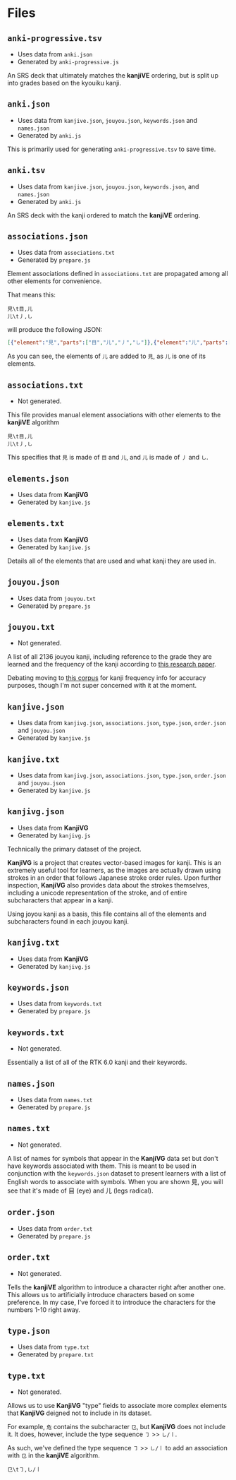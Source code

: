 # Files
## `anki-progressive.tsv`
* Uses data from `anki.json`
* Generated by `anki-progressive.js`

An SRS deck that ultimately matches the **kanjiVE** ordering, but is split up into grades based on the kyouiku kanji.

## `anki.json`
* Uses data from `kanjive.json`, `jouyou.json`, `keywords.json` and `names.json`
* Generated by `anki.js`

This is primarily used for generating `anki-progressive.tsv` to save time.

## `anki.tsv`
* Uses data from `kanjive.json`, `jouyou.json`, `keywords.json`, and `names.json`
* Generated by `anki.js`

An SRS deck with the kanji ordered to match the **kanjiVE** ordering.

## `associations.json`
* Uses data from `associations.txt`
* Generated by `prepare.js`

Element associations defined in `associations.txt` are propagated among all other elements for convenience.

That means this:
```
見\t目,儿
儿\t丿,㇟
```

will produce the following JSON:
```json
[{"element":"見","parts":["目","儿","丿","㇟"]},{"element":"儿","parts":["丿","㇟"]}]
```

As you can see, the elements of `儿` are added to `見`, as `儿` is one of its elements.

## `associations.txt`
* Not generated.

This file provides manual element associations with other elements to the **kanjiVE** algorithm
```
見\t目,儿
儿\t丿,㇟
```
This specifies that `見` is made of `目` and `儿`, and `儿` is made of `丿` and `㇟`.

## `elements.json`
* Uses data from **KanjiVG**
* Generated by `kanjive.js`

## `elements.txt`
* Uses data from **KanjiVG**
* Generated by `kanjive.js`

Details all of the elements that are used and what kanji they are used in.

## `jouyou.json`
* Uses data from `jouyou.txt`
* Generated by `prepare.js`

## `jouyou.txt`
* Not generated.

A list of all 2136 jouyou kanji, including reference to the grade they are learned and the frequency of the kanji according to [this research paper](https://www.researchgate.net/publication/357159664_2242_Kanji_Frequency_List_ver_11).

Debating moving to [this corpus](https://scriptin.github.io/kanji-frequency/) for kanji frequency info for accuracy purposes, though I'm not super concerned with it at the moment.

## `kanjive.json`
* Uses data from `kanjivg.json`, `associations.json`, `type.json`, `order.json` and `jouyou.json`
* Generated by `kanjive.js`

## `kanjive.txt`
* Uses data from `kanjivg.json`, `associations.json`, `type.json`, `order.json` and `jouyou.json`
* Generated by `kanjive.js`

## `kanjivg.json`
* Uses data from **KanjiVG**
* Generated by `kanjivg.js`

Technically the primary dataset of the project.

**KanjiVG** is a project that creates vector-based images for kanji. This is an extremely useful tool for learners, as the images are actually drawn using strokes in an order that follows Japanese stroke order rules. Upon further inspection, **KanjiVG** also provides data about the strokes themselves, including a unicode representation of the stroke, and of entire subcharacters that appear in a kanji.

Using joyou kanji as a basis, this file contains all of the elements and subcharacters found in each jouyou kanji.

## `kanjivg.txt`
* Uses data from **KanjiVG**
* Generated by `kanjivg.js`

## `keywords.json`
* Uses data from `keywords.txt`
* Generated by `prepare.js`

## `keywords.txt`
* Not generated.

Essentially a list of all of the RTK 6.0 kanji and their keywords.

## `names.json`
* Uses data from `names.txt`
* Generated by `prepare.js`

## `names.txt`
* Not generated.

A list of names for symbols that appear in the **KanjiVG** data set but don't have keywords associated with them. This is meant to be used in conjunction with the `keywords.json` dataset to present learners with a list of English words to associate with symbols. When you are shown 見, you will see that it's made of 目 (eye) and 儿 (legs radical).

## `order.json`
* Uses data from `order.txt`
* Generated by `prepare.js`

## `order.txt`
* Not generated.

Tells the **kanjiVE** algorithm to introduce a character right after another one. This allows us to artificially introduce characters based on some preference. In my case, I've forced it to introduce the characters for the numbers 1-10 right away.

## `type.json`
* Uses data from `type.txt`
* Generated by `prepare.txt`

## `type.txt`
* Not generated.

Allows us to use **KanjiVG** "type" fields to associate more complex elements that **KanjiVG** deigned not to include in its dataset.

For example, `危` contains the subcharacter `㔾`, but **KanjiVG** does not include it. It does, however, include the type sequence `㇆` >> `㇟/㇑`.

As such, we've defined the type sequence `㇆` >> `㇟/㇑` to add an association with `㔾` in the **kanjiVE** algorithm.

```
㔾\t㇆,㇟/㇑
```

